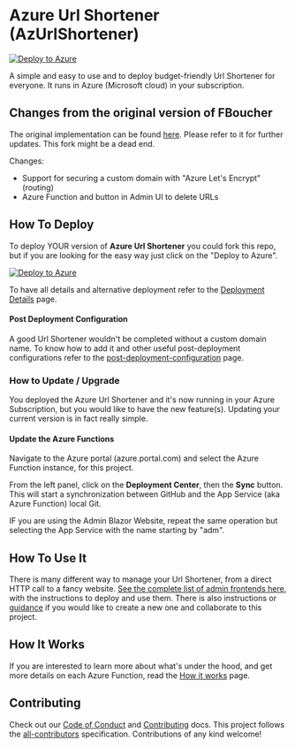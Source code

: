 # Azure Url Shortener (AzUrlShortener)

[![Deploy to Azure](https://img.shields.io/badge/Deploy%20To-Azure-blue?logo=microsoft-azure)](https://portal.azure.com/?WT.mc_id=urlshortener-github-tgossler#create/Microsoft.Template/uri/https%3A%2F%2Fraw.githubusercontent.com%2Ftgossler%2FAzUrlShortener%2Fmaster%2Fdeployment%2FazureDeploy.json)

A simple and easy to use and to deploy budget-friendly Url Shortener for everyone. It runs in Azure (Microsoft cloud) in your subscription.  

## Changes from the original version of FBoucher

The original implementation can be found [here](https://github.com/FBoucher/AzUrlShortener). Please refer to it for further updates. This fork might be a dead end.

Changes:
- Support for securing a custom domain with "Azure Let's Encrypt" (routing)
- Azure Function and button in Admin UI to delete URLs


## How To Deploy

To deploy YOUR version of **Azure Url Shortener** you could fork this repo, but if you are looking for the easy way just click on the "Deploy to Azure".

[![Deploy to Azure](https://aka.ms/deploytoazurebutton)](https://portal.azure.com/?WT.mc_id=urlshortener-github-tgossler#create/Microsoft.Template/uri/https%3A%2F%2Fraw.githubusercontent.com%2Ftgossler%2FAzUrlShortener%2Fmaster%2Fdeployment%2FazureDeploy.json)

To have all details and alternative deployment refer to the [Deployment Details](azFunctions-deployment.md) page.


#### Post Deployment Configuration

A good Url Shortener wouldn't be completed without a custom domain name. To know how to add it and other useful post-deployment configurations refer to the [post-deployment-configuration](post-deployment-configuration.md) page.


### How to Update / Upgrade

You deployed the Azure Url Shortener and it's now running in your Azure Subscription, but you would like to have the new feature(s). Updating your current version is in fact really simple.  


#### Update the Azure Functions

Navigate to the Azure portal (azure.portal.com) and select the Azure Function instance, for this project.

From the left panel, click on the **Deployment Center**, then the **Sync** button. This will start a synchronization between GitHub and the App Service (aka Azure Function) local Git. 

IF you are using the Admin Blazor Website, repeat the same operation but selecting the App Service with the name starting by "adm".


## How To Use It

There is many different way to manage your Url Shortener, from a direct HTTP call to a fancy website. 
[See the complete list of admin frontends here](src/adminTools/README.md), with the instructions to deploy and use them. There is also instructions or [guidance](src/adminTools/README.md#how-to-add-a-new-frontend) if you would like to create a new one and collaborate to this project.


## How It Works

If you are interested to learn more about what's under the hood, and get more details on each Azure Function, read the [How it works](how-it-works.md) page.


## Contributing

Check out our [Code of Conduct](CODE_OF_CONDUCT.md) and [Contributing](CONTRIBUTING.md) docs. This project follows the [all-contributors](https://github.com/all-contributors/all-contributors) specification.  Contributions of any kind welcome!
